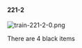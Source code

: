#### 221-2
![train-221-2-0.png](https://github.com/lil-lab/nlvr/raw/master/nlvr/train/images/41/train-221-2-0.png "train-221-2-0.png")

There are 4 black items